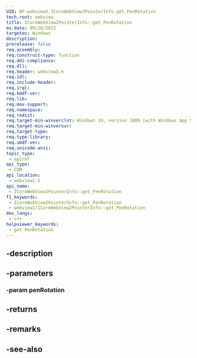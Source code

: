 ```yaml
---
UID: NF:webview2.ICoreWebView2PointerInfo.get_PenRotation
tech.root: webview
title: ICoreWebView2PointerInfo::get_PenRotation
ms.date: 09/20/2022
targetos: Windows
description: 
prerelease: false
req.assembly: 
req.construct-type: function
req.ddi-compliance: 
req.dll: 
req.header: webview2.h
req.idl: 
req.include-header: 
req.irql: 
req.kmdf-ver: 
req.lib: 
req.max-support: 
req.namespace: 
req.redist: 
req.target-min-winverclnt: Windows 10, version 1809 (with Windows App SDK 1.1 or later)
req.target-min-winversvr: 
req.target-type: 
req.type-library: 
req.umdf-ver: 
req.unicode-ansi: 
topic_type:
 - apiref
api_type:
 - COM
api_location:
 - webview2.h
api_name:
 - ICoreWebView2PointerInfo::get_PenRotation
f1_keywords:
 - ICoreWebView2PointerInfo::get_PenRotation
 - webview2/ICoreWebView2PointerInfo::get_PenRotation
dev_langs:
 - c++
helpviewer_keywords:
 - get_PenRotation
---
```


## -description

## -parameters

### -param penRotation

## -returns

## -remarks

## -see-also


